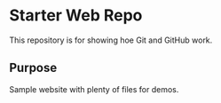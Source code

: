 # Starter Web Repo

This repository is for showing hoe Git and GitHub work.

## Purpose


Sample website with plenty of files for demos.
